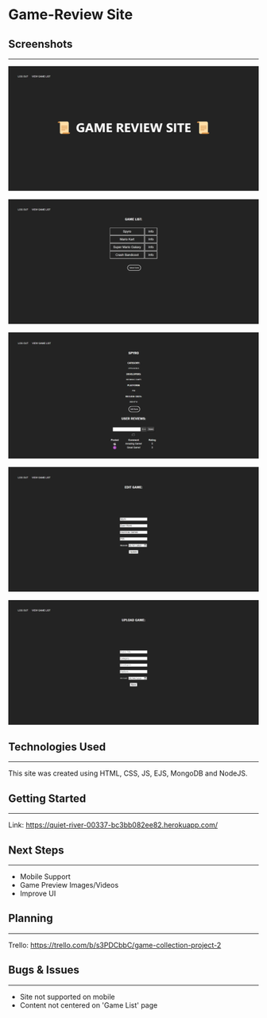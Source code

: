 # **Game-Review Site**

## Screenshots
****
![Alt text](public/images/screenshot-1.png)

![Alt text](public/images/screenshot-2.png)

![Alt text](public/images/screenshot-3.png)

![Alt text](public/images/screenshot-4.png)

![Alt text](public/images/screenshot-5.png)

## Technologies Used
****
This site was created using HTML, CSS, JS, EJS, MongoDB and NodeJS.

## Getting Started
****
Link:
https://quiet-river-00337-bc3bb082ee82.herokuapp.com/

## Next Steps
****
- Mobile Support
- Game Preview Images/Videos
- Improve UI

## Planning
****
Trello:
https://trello.com/b/s3PDCbbC/game-collection-project-2

## Bugs & Issues
****
- Site not supported on mobile
- Content not centered on 'Game List' page